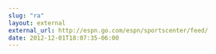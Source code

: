 ```yaml
---
slug: "ra"
layout: external
external_url: http://espn.go.com/espn/sportscenter/feed/
date: 2012-12-01T18:07:35-06:00
---
```

